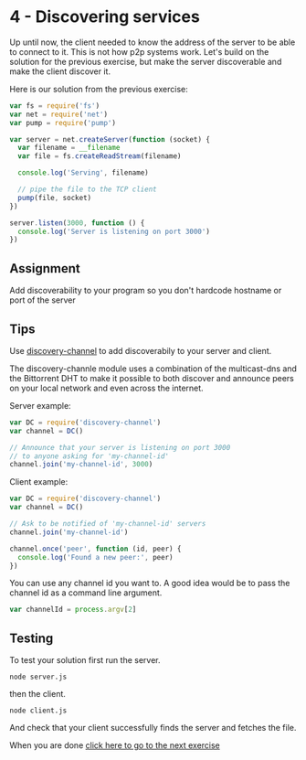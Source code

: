 # 4 - Discovering services

Up until now, the client needed to know the address of the server to be able to connect
to it. This is not how p2p systems work. Let's build on the solution for the previous 
exercise, but make the server discoverable and make the client discover it.

Here is our solution from the previous exercise:

```js
var fs = require('fs')
var net = require('net')
var pump = require('pump')

var server = net.createServer(function (socket) {
  var filename = __filename
  var file = fs.createReadStream(filename)

  console.log('Serving', filename)

  // pipe the file to the TCP client
  pump(file, socket)
})

server.listen(3000, function () {
  console.log('Server is listening on port 3000')
})
```

## Assignment

Add discoverability to your program so you don't hardcode hostname or port of the server

## Tips

Use [discovery-channel](https://github.com/maxogden/discovery-channel) to add discoverabily to your server and client.

The discovery-channle module uses a combination of the multicast-dns and the Bittorrent DHT to make it possible to both discover and announce peers on your local network and even across the internet.

Server example:

```js
var DC = require('discovery-channel')
var channel = DC()

// Announce that your server is listening on port 3000
// to anyone asking for 'my-channel-id'
channel.join('my-channel-id', 3000)
```

Client example:

```js
var DC = require('discovery-channel')
var channel = DC()

// Ask to be notified of 'my-channel-id' servers
channel.join('my-channel-id')

channel.once('peer', function (id, peer) {
  console.log('Found a new peer:', peer)
})
```

You can use any channel id you want to. A good idea would be to pass the channel id as a command line argument.

```js
var channelId = process.argv[2]
```

## Testing

To test your solution first run the server.

```
node server.js
```

then the client.

```
node client.js
```

And check that your client successfully finds the server and fetches the file.

When you are done [click here to go to the next exercise](05.html)
